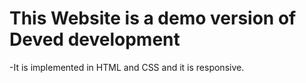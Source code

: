 # This Website is a demo version of Deved development

-It is implemented in HTML and CSS and it is responsive. 